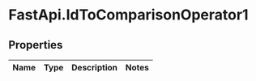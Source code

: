 # FastApi.IdToComparisonOperator1

## Properties
Name | Type | Description | Notes
------------ | ------------- | ------------- | -------------
